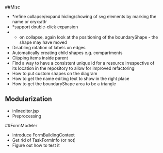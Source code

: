 ##Misc
 - *refine collapse/expand hiding/showing of svg elements by marking the name or oryx:attr
 - *support double-click expansion
 - * on collapse, again look at the positioning of the boundaryShape - the shape may have moved 
 - Disabling rotation of labels on edges
 - Automatically creating child shapes e.g. compartments
 - Clipping items inside parent
 - Find a way to have a consistent unique id for a resource irrespective of its location in the repository to allow for improved refactoring
 - How to put custom shapes on the diagram
 - How to get the name editing text to show in the right place
 - How to get the boundaryShape area to be a triangle
 
## Modularization
 - inlineditor.jsp
 - Preprocessing

##FormModeler
 - Introduce FormBuildingContext
 - Get rid of TaskFormInfo (or not)
 - Figure out how to test it
 